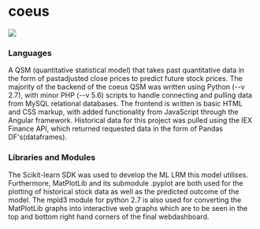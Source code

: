 # coeus

<img src="https://raw.githubusercontent.com/oyvindjr-sigvaldsen/coeus/master/coeus-webdashboard.png">
<br>
<h3>Languages</h3>
A QSM (quantitative statistical model) that takes past quantitative data in the form of pastadjusted close prices to predict future stock prices. The majority of the backend of the coeus QSM was written using Python (--v 2.7), with minor PHP (--v 5.6) scripts to handle connecting and pulling data from MySQL relational databases. The frontend is written is basic HTML and CSS markup, with added functionality from JavaScript through the Angular framework. Historical data for this project was pulled using the IEX Finance API, which returned requested data in the form of Pandas DF's(dataframes).

<h3>Libraries and Modules</h3>
The Scikit-learn SDK was used to develop the ML LRM this model utilises. Furthermore, MatPlotLib and its submodule .pyplot are both used for the plotting of historical stock data as well as the predicted outcome of the model. The mpld3 module for python 2.7 is also used for converting the MatPlotLib graphs into interactive web graphs which are to be seen in the top and bottom right hand corners of the final webdashboard.

